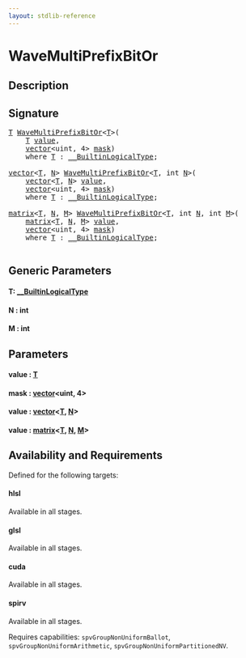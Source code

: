 ```yaml
---
layout: stdlib-reference
---
```


# WaveMultiPrefixBitOr

## Description





## Signature 

<pre>
<a href="wavemultiprefixbitor-049fi.html#typeparam-T" class="code_type">T</a> <a href="wavemultiprefixbitor-049fi.html">WaveMultiPrefixBitOr</a>&lt;<a href="wavemultiprefixbitor-049fi.html#typeparam-T" class="code_type">T</a>&gt;(
    <a href="wavemultiprefixbitor-049fi.html#typeparam-T" class="code_type">T</a> <a href="wavemultiprefixbitor-049fi.html#decl-value" class="code_param">value</a>,
    <a href="../types/vector/index.html" class="code_type">vector</a>&lt;<span class="code_keyword">uint</span>, 4&gt; <a href="wavemultiprefixbitor-049fi.html#decl-mask" class="code_param">mask</a>)
    <span class='code_keyword'>where</span> <a href="wavemultiprefixbitor-049fi.html#typeparam-T" class="code_type">T</a> : <a href="../interfaces/0_builtinlogicaltype-029g/index.html" class="code_type">__BuiltinLogicalType</a>;

<a href="../types/vector/index.html" class="code_type">vector</a>&lt;<a href="wavemultiprefixbitor-049fi.html#typeparam-T" class="code_type">T</a>, <a href="wavemultiprefixbitor-049fi.html#decl-N" class="code_var">N</a>&gt; <a href="wavemultiprefixbitor-049fi.html">WaveMultiPrefixBitOr</a>&lt;<a href="wavemultiprefixbitor-049fi.html#typeparam-T" class="code_type">T</a>, <span class="code_keyword">int</span> <a href="wavemultiprefixbitor-049fi.html#decl-N" class="code_var">N</a>&gt;(
    <a href="../types/vector/index.html" class="code_type">vector</a>&lt;<a href="wavemultiprefixbitor-049fi.html#typeparam-T" class="code_type">T</a>, <a href="wavemultiprefixbitor-049fi.html#decl-N" class="code_var">N</a>&gt; <a href="wavemultiprefixbitor-049fi.html#decl-value" class="code_param">value</a>,
    <a href="../types/vector/index.html" class="code_type">vector</a>&lt;<span class="code_keyword">uint</span>, 4&gt; <a href="wavemultiprefixbitor-049fi.html#decl-mask" class="code_param">mask</a>)
    <span class='code_keyword'>where</span> <a href="wavemultiprefixbitor-049fi.html#typeparam-T" class="code_type">T</a> : <a href="../interfaces/0_builtinlogicaltype-029g/index.html" class="code_type">__BuiltinLogicalType</a>;

<a href="../types/matrix/index.html" class="code_type">matrix</a>&lt;<a href="wavemultiprefixbitor-049fi.html#typeparam-T" class="code_type">T</a>, <a href="wavemultiprefixbitor-049fi.html#decl-N" class="code_var">N</a>, <a href="wavemultiprefixbitor-049fi.html#decl-M" class="code_var">M</a>&gt; <a href="wavemultiprefixbitor-049fi.html">WaveMultiPrefixBitOr</a>&lt;<a href="wavemultiprefixbitor-049fi.html#typeparam-T" class="code_type">T</a>, <span class="code_keyword">int</span> <a href="wavemultiprefixbitor-049fi.html#decl-N" class="code_var">N</a>, <span class="code_keyword">int</span> <a href="wavemultiprefixbitor-049fi.html#decl-M" class="code_var">M</a>&gt;(
    <a href="../types/matrix/index.html" class="code_type">matrix</a>&lt;<a href="wavemultiprefixbitor-049fi.html#typeparam-T" class="code_type">T</a>, <a href="wavemultiprefixbitor-049fi.html#decl-N" class="code_var">N</a>, <a href="wavemultiprefixbitor-049fi.html#decl-M" class="code_var">M</a>&gt; <a href="wavemultiprefixbitor-049fi.html#decl-value" class="code_param">value</a>,
    <a href="../types/vector/index.html" class="code_type">vector</a>&lt;<span class="code_keyword">uint</span>, 4&gt; <a href="wavemultiprefixbitor-049fi.html#decl-mask" class="code_param">mask</a>)
    <span class='code_keyword'>where</span> <a href="wavemultiprefixbitor-049fi.html#typeparam-T" class="code_type">T</a> : <a href="../interfaces/0_builtinlogicaltype-029g/index.html" class="code_type">__BuiltinLogicalType</a>;

</pre>

## Generic Parameters

####  <a id="typeparam-T"></a>T: [\_\_BuiltinLogicalType](../interfaces/0_builtinlogicaltype-029g/index.html)
####  <a id="decl-N"></a>N  : int
####  <a id="decl-M"></a>M  : int

## Parameters

####  <a id="decl-value"></a>value  : [T](wavemultiprefixbitor-049fi.html#typeparam-T)
####  <a id="decl-mask"></a>mask  : [vector](../types/vector/index.html)\<uint, 4\>
####  <a id="decl-value"></a>value  : [vector](../types/vector/index.html)\<[T](../types/vector/index.html#typeparam-T), [N](../types/vector/index.html#decl-N)\>
####  <a id="decl-value"></a>value  : [matrix](../types/matrix/index.html)\<[T](../types/matrix/t-0.html), [N](../types/matrix/index.html#decl-N), [M](../types/matrix/index.html#decl-M)\>

## Availability and Requirements

Defined for the following targets:

#### hlsl
Available in all stages.

#### glsl
Available in all stages.

#### cuda
Available in all stages.

#### spirv
Available in all stages.

Requires capabilities: `spvGroupNonUniformBallot`, `spvGroupNonUniformArithmetic`, `spvGroupNonUniformPartitionedNV`.


